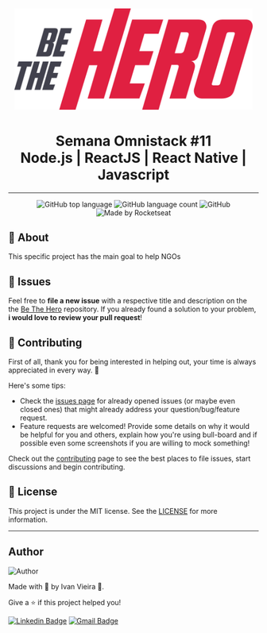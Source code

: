 <h1 align="center">
<img src="./github/logo.svg" width="480" alt="Be The Hero">
</h1>
<h1 align="center">
    Semana Omnistack #11</br>
    Node.js | ReactJS | React Native | Javascript
</h1>
<hr/>
<p align="center">
  <img alt="GitHub top language" src="https://img.shields.io/github/languages/top/ivanvieirace/omnistack11-BeTheHero?style=flat-square">
  <img alt="GitHub language count" src="https://img.shields.io/github/languages/count/ivanvieirace/omnistack11-BeTheHero?style=flat-square">
  <img alt="GitHub" src="https://img.shields.io/github/license/ivanvieirace/omnistack11-BeTheHero?style=flat-square"> 
  <img alt="Made by Rocketseat" src="https://img.shields.io/badge/made%20by-Rocketseat-%237519C1?style=flat-square"><br/>  
</p>

## :page_facing_up: About

This specific project has the main goal to help NGOs

## :bug: Issues

Feel free to **file a new issue** with a respective title and description on the the [Be The Hero](https://github.com/ivanvieirace/omnistack11-BeTheHero/issues) repository. If you already found a solution to your problem, **i would love to review your pull request**!

## :tada: Contributing

First of all, thank you for being interested in helping out, your time is always appreciated in every way. :100:

Here's some tips:

- Check the [issues page](https://github.com/ivanvieirace/omnistack11-BeTheHero/issues) for already opened issues (or maybe even closed ones) that might already address your question/bug/feature request.
- Feature requests are welcomed! Provide some details on why it would be helpful for you and others, explain how you're using bull-board and if possible even some screenshots if you are willing to mock something!

Check out the [contributing](./CONTRIBUTING.md) page to see the best places to file issues, start discussions and begin contributing.

## :closed_book: License

This project is under the MIT license. See the [LICENSE](https://github.com/ivanvieirace/omnistack11-BeTheHero/blob/master/LICENSE.md) for more information.

---

## Author

<img  border-radius="50px" src="https://avatars2.githubusercontent.com/u/10304188?s=460&u=580767d2e56832dfbb20ac48e6ac846a6d98e0f8&v=4" width="100px" alt="Author"/>

Made with :blue_heart: by Ivan Vieira 🚀.

Give a ⭐️ if this project helped you!

[![Linkedin Badge](https://img.shields.io/badge/-Ivan_Vieira-blue?style=flat-square&logo=Linkedin&logoColor=white&link=https://www.linkedin.com/in/ivanvieira/)](https://www.linkedin.com/in/ivanvieira/)
[![Gmail Badge](https://img.shields.io/badge/-ivanjr.ce@gmail.com-c14438?style=flat-square&logo=Gmail&logoColor=white&link=mailto:ivanjr.ce@gmail.com)](mailto:ivanjr.ce@gmail.com)
